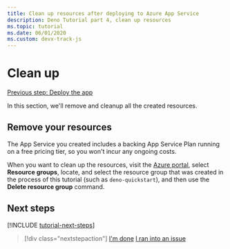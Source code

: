 ```yaml
---
title: Clean up resources after deploying to Azure App Service
description: Deno Tutorial part 4, clean up resources
ms.topic: tutorial
ms.date: 06/01/2020
ms.custom: devx-track-js
---
```


# Clean up

[Previous step: Deploy the app](tutorial-visual-studio-code-azure-app-service-deno-03.md)

In this section, we'll remove and cleanup all the created resources.

## Remove your resources

The App Service you created includes a backing App Service Plan running on a free pricing tier, so you won't incur any ongoing costs.

When you want to clean up the resources, visit the [Azure portal](https://portal.azure.com), select **Resource groups**, locate, and select the resource group that was created in the process of this tutorial (such as `deno-quickstart`), and then use the **Delete resource group** command.

## Next steps

[!INCLUDE [tutorial-next-steps](includes/tutorial-next-steps.md)]

> [!div class="nextstepaction"]
> [I'm done](node-howto-deploy-web-app.md) [I ran into an issue](https://www.research.net/r/PWZWZ52?tutorial=deno-deployment-azureappservice&step=clean-up-resources)
